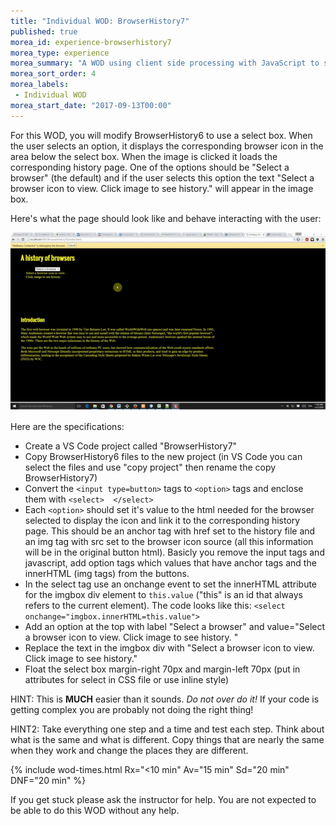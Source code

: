 ```yaml
---
title: "Individual WOD: BrowserHistory7"
published: true
morea_id: experience-browserhistory7
morea_type: experience
morea_summary: "A WOD using client side processing with JavaScript to show off the magic of DHTML."
morea_sort_order: 4
morea_labels:
 - Individual WOD 
morea_start_date: "2017-09-13T00:00"
---
```



For this WOD, you will modify BrowserHistory6 to use a select box.
When the user selects an option, it displays the corresponding browser icon in the area below the select box. When the image is clicked it loads the corresponding history page. One of the options should be "Select a browser" (the default) and if the user selects this option the text "Select a browser icon to view. Click image to see history." will appear in the image box.

Here's what the page should look like and behave interacting with the user:

![browserhistory7](browserhistory7.gif)

Here are the specifications:

- Create a VS Code project called "BrowserHistory7"
- Copy BrowserHistory6 files to the new project (in VS Code you can select the files and use "copy project" then rename the copy BrowserHistory7)
- Convert the `<input type=button>` tags to `<option>` tags and enclose them with `<select>  </select>`
- Each `<option>` should set it's value to the html needed for the browser selected to display the icon and link it to the corresponding history page. This should be an anchor tag with href set to the history file and an img tag with src set to the browser icon source (all this information will be in the original button html). Basicly you remove the input tags and javascript, add option tags which values that have anchor tags and the innerHTML (img tags) from the buttons.
- In the select tag use an onchange event to set the innerHTML attribute for the imgbox div element to `this.value`  ("this" is an id that always refers to the current element). The code looks like this: `<select onchange="imgbox.innerHTML=this.value">`
- Add an option at the top with label "Select a browser" and value="Select a browser icon to view. Click image to see history. "
- Replace the text in the imgbox div with "Select a browser icon to view. Click image to see history."
- Float the select box margin-right 70px and margin-left 70px (put in attributes for select in CSS file or use inline style)  


HINT: This is **MUCH** easier than it sounds. *Do not over do it!* If your code is getting complex you are probably not doing the right thing!

HINT2: Take everything one step and a time and test each step. Think about what is the same and what is different. Copy things that are nearly the same when they work and change the places they are different.

{% include wod-times.html Rx="<10 min" Av="15 min" Sd="20 min" DNF="20 min" %}

If you get stuck please ask the instructor for help. You are not expected to be able to do this WOD without any help.